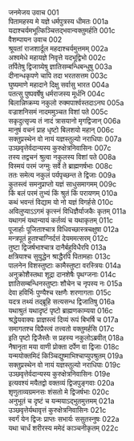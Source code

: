जनमेजय उवाच	001  
पितामहस्य मे यज्ञे धर्मपुत्रस्य धीमतः	001a  
यदाश्चर्यमभूत्किञ्चित्तद्भवान्वक्तुमर्हति	001c  
वैशम्पायन उवाच	002  
श्रूयतां राजशार्दूल महदाश्चर्यमुत्तमम्	002a  
अश्वमेधे महायज्ञे निवृत्ते यदभूद्विभो	002c  
तर्पितेषु द्विजाग्र्येषु ज्ञातिसम्बन्धिबन्धुषु	003a  
दीनान्धकृपणे चापि तदा भरतसत्तम	003c  
घुष्यमाणे महादाने दिक्षु सर्वासु भारत	004a  
पतत्सु पुष्पवर्षेषु धर्मराजस्य मूर्धनि	004c  
बिलान्निष्क्रम्य नकुलो रुक्मपार्श्वस्तदाऽनघ	005a  
वज्राशनिसमं नादममुञ्चत विशां पते	005c  
सकृदुत्सृज्य तं नादं त्रासयानो मृगद्विजान्	006a  
मानुषं वचनं प्राह धृष्टो बिलशयो महान्	006c  
सक्तुप्रस्थेन वो नायं यज्ञस्तुल्यो नराधिपाः	007a  
उञ्छवृत्तेर्वदान्यस्य कुरुक्षेत्रनिवासिनः	007c  
तस्य तद्वचनं श्रुत्वा नकुलस्य विशां पते	008a  
विस्मयं परमं जग्मुः सर्वे ते ब्राह्मणर्षभाः	008c  
ततः समेत्य नकुलं पर्यपृच्छन्त ते द्विजाः	009a  
कुतस्त्वं समनुप्राप्तो यज्ञं साधुसमागमम्	009c  
किं बलं परमं तुभ्यं किं श्रुतं किं परायणम्	010a  
कथं भवन्तं विद्याम यो नो यज्ञं विगर्हसे	010c  
अविलुप्याऽऽगमं कृत्स्नं विधिज्ञैर्याजकैः कृतम्	011a  
यथागमं यथान्यायं कर्तव्यं च यथाकृतम्	011c  
पूजार्हाः पूजिताश्चात्र विधिवच्छास्त्रचक्षुषा	012a  
मन्त्रपूतं हुतश्चाग्निर्दत्तं देयममत्सरम्	012c  
तुष्टा द्विजर्षभाश्चात्र दानैर्बहुविधैरपि	013a  
क्षत्रियाश्च सुयुद्धेन श्राद्धैरपि पितामहाः	013c  
पालनेन विशस्तुष्टाः कामैस्तुष्टा वरस्त्रियः	014a  
अनुक्रोशैस्तथा शूद्रा दानशेषैः पृथग्जनाः	014c  
ज्ञातिसम्बन्धिनस्तुष्टाः शौचेन च नृपस्य नः	015a  
देवा हविर्भिः पुण्यैश्च रक्षणैः शरणागताः	015c  
यदत्र तथ्यं तद्ब्रूहि सत्यसन्ध द्विजातिषु	016a  
यथाश्रुतं यथादृष्टं पृष्टो ब्राह्मणकाम्यया	016c  
श्रद्धेयवाक्यः प्राज्ञस्त्वं दिव्यं रूपं बिभर्षि च	017a  
समागतश्च विप्रैस्त्वं तत्त्वतो वक्तुमर्हसि	017c  
इति पृष्टो द्विजैस्तैः स प्रहस्य नकुलोऽब्रवीत्	018a  
नैषानृता मया वाणी प्रोक्ता दर्पेण वा द्विजाः	018c  
यन्मयोक्तमिदं किञ्चिद्युष्माभिश्चाप्युपश्रुतम्	019a  
सक्तुप्रस्थेन वो नायं यज्ञस्तुल्यो नराधिपाः	019c  
उञ्छवृत्तेर्वदान्यस्य कुरुक्षेत्रनिवासिनः	019e  
इत्यवश्यं मयैतद्वो वक्तव्यं द्विजपुङ्गवाः	020a  
शृणुताव्यग्रमनसः शंसतो मे द्विजर्षभाः	020c  
अनुभूतं च दृष्टं च यन्मयाऽद्भुतमुत्तमम्	021a  
उञ्छवृत्तेर्यथावृत्तं कुरुक्षेत्रनिवासिनः	021c  
स्वर्गं येन द्विजः प्राप्तः सभार्यः ससुतस्नुषः	022a  
यथा चार्धं शरीरस्य ममेदं काञ्चनीकृतम्	022c  
